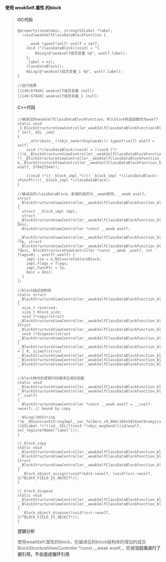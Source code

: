 #### **使用 weakSelf.属性 的block**

> #### OC**代码**
>
> ```
> @property(nonatomic, strong)UILabel *label;
> - (void)weakSelfClassDataBlockFunction {
>     
>     __weak typeof(self) wself = self;
>     void (^classDataBlock)(void) = ^{
>         NSLog(@"weakself成员变量 %@", wself.label);
>     };
>     _label = nil;
>     classDataBlock();
>     NSLog(@"weakself成员变量_1 %@", wself.label);
> }
>
> //运行结果
> [1149:67840] weakself成员变量 (null)
> [1149:67840] weakself成员变量_1 (null)
> ```
>
> #### **C++代码**
>
> ```
> //编译后的weakSelfClassDataBlockFunction。传入block构造函数的为wself
> static void _I_BlockStructureViewController_weakSelfClassDataBlockFunction(BlockStructureViewController * self, SEL _cmd) 
> {
>     __attribute__((objc_ownership(weak))) typeof(self) wself = self;
>     void (*classDataBlock)(void) = ((void (*)())&__BlockStructureViewController__weakSelfClassDataBlockFunction_block_impl_0((void *)__BlockStructureViewController__weakSelfClassDataBlockFunction_block_func_0, &__BlockStructureViewController__weakSelfClassDataBlockFunction_block_desc_0_DATA, wself, 570425344));
>
>     ((void (*)(__block_impl *))((__block_impl *)classDataBlock)->FuncPtr)((__block_impl *)classDataBlock);
> }
>
> //编译后的classDataBlock。新增的成员为__weak修饰，__weak wself。
> struct __BlockStructureViewController__weakSelfClassDataBlockFunction_block_impl_0 
> {
>   struct __block_impl impl;
>   struct __BlockStructureViewController__weakSelfClassDataBlockFunction_block_desc_0* Desc;
>   BlockStructureViewController *const __weak wself;
>   __BlockStructureViewController__weakSelfClassDataBlockFunction_block_impl_0(void *fp, struct __BlockStructureViewController__weakSelfClassDataBlockFunction_block_desc_0 *desc, BlockStructureViewController *const __weak _wself, int flags=0) : wself(_wself) {
>     impl.isa = &_NSConcreteStackBlock;
>     impl.Flags = flags;
>     impl.FuncPtr = fp;
>     Desc = desc;
>   }
> };
>
> //block描述结构体
> static struct __BlockStructureViewController__weakSelfClassDataBlockFunction_block_desc_0 {
>   size_t reserved;
>   size_t Block_size;
>   void (*copy)(struct __BlockStructureViewController__weakSelfClassDataBlockFunction_block_impl_0*, struct __BlockStructureViewController__weakSelfClassDataBlockFunction_block_impl_0*);
>   void (*dispose)(struct __BlockStructureViewController__weakSelfClassDataBlockFunction_block_impl_0*);
> } __BlockStructureViewController__weakSelfClassDataBlockFunction_block_desc_0_DATA = { 0, sizeof(struct __BlockStructureViewController__weakSelfClassDataBlockFunction_block_impl_0), __BlockStructureViewController__weakSelfClassDataBlockFunction_block_copy_0, __BlockStructureViewController__weakSelfClassDataBlockFunction_block_dispose_0};
>
>
> //block体内的逻辑代码编译生成的函数
> static void __BlockStructureViewController__weakSelfClassDataBlockFunction_block_func_0(struct __BlockStructureViewController__weakSelfClassDataBlockFunction_block_impl_0 *__cself) 
> {
>   BlockStructureViewController *const __weak wself = __cself->wself; // bound by copy
>   
>   NSLog((NSString *)&__NSConstantStringImpl__var_folders_s9_886c185n58l8zmt9rwkglcsc0000gn_T_BlockStructureViewController_9bab5e_mi_6, ((UILabel *(*)(id, SEL))(void *)objc_msgSend)((id)wself, sel_registerName("label")));
> }
>
> //_block_copy
> static void __BlockStructureViewController__weakSelfClassDataBlockFunction_block_copy_0(struct __BlockStructureViewController__weakSelfClassDataBlockFunction_block_impl_0*dst, struct __BlockStructureViewController__weakSelfClassDataBlockFunction_block_impl_0*src) 
> {
>   _Block_object_assign((void*)&dst->wself, (void*)src->wself, 3/*BLOCK_FIELD_IS_OBJECT*/);
> }
>
> //_block_dispose
> static void __BlockStructureViewController__weakSelfClassDataBlockFunction_block_dispose_0(struct __BlockStructureViewController__weakSelfClassDataBlockFunction_block_impl_0*src) 
> {
>   _Block_object_dispose((void*)src->wself, 3/*BLOCK_FIELD_IS_OBJECT*/);
> }
> ```
>
> **逻辑分析**
>
> 使用weakSelf.属性的block，在编译后的block结构体的增加的成员BlockStructureViewController \*const \_\_weak wself;，即**对当前类进行了弱引用，不会造成循环引用**




